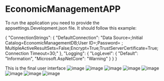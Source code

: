 # EconomicManagementAPP

To run the application you need to provide the appsettings.Development.json file.
It should follow this example:

{
  "ConnectionStrings": {
    "DefaultConnection": "Data Source=<SERVER>;Initial Catalog=EconomicManagementDB;User ID=<USER>;Password=<PASSWORD> <PASSWORD>; MultipleActiveResultSets=False;Encrypt=True;TrustServerCertificate=True;Connection Timeout=30;"
  },
  "Logging": {
    "LogLevel": {
      "Default": "Information",
      "Microsoft.AspNetCore": "Warning"
    }
  }
}

 This is the final user interface
  ![image](https://user-images.githubusercontent.com/44473257/161437760-a335dd20-0ea0-4ba2-b2eb-915c2433424e.png)
![image](https://user-images.githubusercontent.com/44473257/161437839-d711199e-ee99-49f2-ac2b-18579579a9a3.png)
![image](https://user-images.githubusercontent.com/44473257/161437857-2cba23c9-996d-4c4e-929d-7f8e8fe0fc53.png)
  ![image](https://user-images.githubusercontent.com/44473257/161437869-07134154-5bf3-4436-9ca5-600880cf3751.png)
![image](https://user-images.githubusercontent.com/44473257/161437872-6afd3989-044f-45cb-9978-571af130ad4e.png)
![image](https://user-images.githubusercontent.com/44473257/161437876-3b5f340a-80ff-4dd5-ac5e-77d3e0dea090.png)
![image](https://user-images.githubusercontent.com/44473257/161437882-25bc1166-d742-41fd-98bf-27af0742dfd8.png)
![image](https://user-images.githubusercontent.com/44473257/161437900-e7a3f92b-4bf9-4517-a705-abade3c894ba.png)
